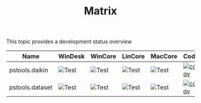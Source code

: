 ﻿---
id: Matrix
title: Matrix
slug : /
---

This topic provides a development status overview

| Name            | WinDesk                                                                                                      | WinCore                                                                                                   | LinCore                                                                                                 | MacCore                                                                                                 | CodeCov                                                                                                                            | PSGallery                                                                                                                                              | PSGalleryDL                                                                                                                                                           |
| --------------- | ------------------------------------------------------------------------------------------------------------ | --------------------------------------------------------------------------------------------------------- | ------------------------------------------------------------------------------------------------------- | ------------------------------------------------------------------------------------------------------- | ---------------------------------------------------------------------------------------------------------------------------------- | ------------------------------------------------------------------------------------------------------------------------------------------------------ | --------------------------------------------------------------------------------------------------------------------------------------------------------------------- |
| pstools.daikin  | ![Test](https://github.com/hanpq/pstools.daikin/workflows/Pester%20Desktop%20Windows/badge.svg?branch=main)  | ![Test](https://github.com/hanpq/pstools.daikin/workflows/Pester%20Core%20Windows/badge.svg?branch=main)  | ![Test](https://github.com/hanpq/pstools.daikin/workflows/Pester%20Core%20Linux/badge.svg?branch=main)  | ![Test](https://github.com/hanpq/pstools.daikin/workflows/Pester%20Core%20MacOS/badge.svg?branch=main)  | [![codecov](https://codecov.io/gh/hanpq/pstools.daikin/branch/main/graph/badge.svg)](https://codecov.io/gh/hanpq/pstools.daikin)   | [![PSGallery](https://img.shields.io/powershellgallery/v/pstools.daikin?label=PSGallery)](https://www.powershellgallery.com/packages/pstools.daikin)   | [![PSGalleryDL](https://img.shields.io/powershellgallery/dt/pstools.daikin?label=PSGallery%20downloads)](https://www.powershellgallery.com/packages/pstools.daikin)   |
| pstools.dataset | ![Test](https://github.com/hanpq/pstools.dataset/workflows/Pester%20Desktop%20Windows/badge.svg?branch=main) | ![Test](https://github.com/hanpq/pstools.dataset/workflows/Pester%20Core%20Windows/badge.svg?branch=main) | ![Test](https://github.com/hanpq/pstools.dataset/workflows/Pester%20Core%20MacOS/badge.svg?branch=main) | ![Test](https://github.com/hanpq/pstools.dataset/workflows/Pester%20Core%20Linux/badge.svg?branch=main) | [![codecov](https://codecov.io/gh/hanpq/pstools.dataset/branch/main/graph/badge.svg)](https://codecov.io/gh/hanpq/pstools.dataset) | [![PSGallery](https://img.shields.io/powershellgallery/v/pstools.dataset?label=PSGallery)](https://www.powershellgallery.com/packages/pstools.dataset) | [![PSGalleryDL](https://img.shields.io/powershellgallery/dt/pstools.dataset?label=PSGallery%20downloads)](https://www.powershellgallery.com/packages/pstools.dataset) |
